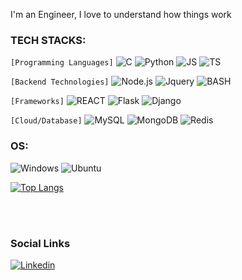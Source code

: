 I'm an Engineer, I love to understand how things work

<!--👯 I’m looking to collaborate on:

ML competetions.

Open Source projects.

🌱 I learn everyday-->


 ### TECH STACKS:

``[Programming Languages]`` ![C](https://img.shields.io/badge/-blue?style=for-the-badge&logo=C&logoColor=white) ![Python](https://img.shields.io/badge/python-3670A0?style=for-the-badge&logo=python&logoColor=ffdd54) ![JS](https://img.shields.io/badge/JAVASCRIPT-yellow?style=for-the-badge&logo=JAVASCRIPT&logoColor=black) ![TS](https://img.shields.io/badge/TYPESCRIPT-blue?style=for-the-badge&logo=TYPESCRIPT&logoColor=white)

``[Backend Technologies]``  ![Node.js](https://img.shields.io/badge/Node.js-green?style=for-the-badge&logo=Node.js&logoColor=White) ![Jquery](https://img.shields.io/badge/jquery-blue?style=for-the-badge&logo=Jquery&logoColor=white)  ![BASH](https://img.shields.io/badge/bash-black?style=for-the-badge&logo=gnu-bash&logoColor=white-plastic)

``[Frameworks]`` ![REACT](https://img.shields.io/badge/REACT-blue?style=for-the-badge&logo=REACT&logoColor=black) ![Flask](https://img.shields.io/badge/Flask-black?style=for-the-badge&logo=Flask&logoColor=white) ![Django](https://img.shields.io/badge/Django-black?style=for-the-badge&logo=Django&logoColor=white)

``[Cloud/Database]`` ![MySQL](https://img.shields.io/badge/mysql-blue?style=for-the-badge&logo=mysql&logoColor=yellow) ![MongoDB](https://img.shields.io/badge/MongoDB-green?style=for-the-badge&logo=mongodb&logoColor=white) ![Redis](https://img.shields.io/badge/Redis-red?style=for-the-badge&logo=redis&logoColor=black)
 
 ### OS:
![Windows](https://img.shields.io/badge/Windows-black?style=for-the-badge&logo=Windows)
![Ubuntu](https://img.shields.io/badge/Ubuntu-black?style=for-the-badge&logo=Ubuntu)



    
<!--<html>
 <body>
   <h1 align="center"> Streaks</h1>
  <img src="https://streak-stats.demolab.com/?user=Bigizic&utcOffset=+0.00&theme=dark" style="background-size:100%; width:100%; height:250px;">
    <br>
      <h3> Github Stats </h3>
 <div>-->


  
  [![Top Langs](https://github-readme-stats-git-masterrstaa-rickstaa.vercel.app/api/top-langs/?username=Bigizic&langs_count=4)](https://github.com/Bigizic/github-readme-stats)
 <!--
 <img src="http://github-profile-summary-cards.vercel.app/api/cards/stats?username=Bigizic&theme=github_dark" width="40%" alt="stats"> </img>
 <img src="http://github-profile-summary-cards.vercel.app/api/cards/productive-time?username=Bigizic&theme=github_dark&utcOffset=+0.00" width="40%" alt="stats"> </img>
-->
 </div>
 <br>
 <br>
 <h3> Social Links </h3>
 </body>
 </html>
 
 
[![Linkedin](https://img.shields.io/badge/linkedin-%230077B5.svg?&style=for-the-badge&logo=linkedin&logoColor=white)]( https://www.linkedin.com/in/isaac-ajibola-73a31025a)

 





 <!--<br>
 <br>
 <br>
 <br>
 <h3> Profile Card </h3>
 <img src="http://github-profile-summary-cards.vercel.app/api/cards/profile-details?username=Bigizic&theme=github&utcOffset=+0.00" width="70%" alt="Isaac Stats"> </img>


**Bigizic/Bigizic** is a ✨ _special_ ✨ repository because its `README.md` (this file) appears on your GitHub profile.

Here are some ideas to get you started:

- 🔭 I’m currently working on ...
- 👯 I’m looking to collaborate on Web Dev
- 🤔 I’m looking for help with ...
- 💬 Ask me about ...
- 📫 How to reach me: ...
- 😄 Pronouns: ...
- ⚡ Fun fact: ...
-->
